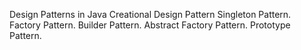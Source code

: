Design Patterns in Java
Creational Design Pattern
	Singleton Pattern.
	Factory Pattern.
	Builder Pattern.
	Abstract Factory Pattern.
	Prototype Pattern.